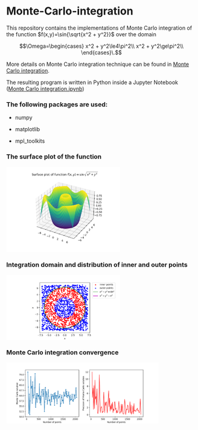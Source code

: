 # Monte-Carlo-integration

This repository contains the implementations of Monte Carlo integration of the function $f(x,y)=\sin{\sqrt{x^2 + y^2}}$ over the domain 

$$\Omega=\begin{cases}
      x^2 + y^2\le4\pi^2\\
      x^2 + y^2\ge\pi^2\\
    \end{cases}\.$$

More details on Monte Carlo integration technique can be found in [Monte Carlo integration](https://en.wikipedia.org/wiki/Monte_Carlo_integration).

The resulting program is written in Python inside a Jupyter Notebook ([Monte Carlo integration.ipynb](https://github.com/radubuzatu/Monte-Carlo-integration/blob/main/Monte%20Carlo%20integration.ipynb))

<h3>The following packages are used: </h3>

- numpy

- matplotlib
  
- mpl_toolkits

<h3>The surface plot of the function </h3>

<img align="center" width="60%" height="50%" src="https://github.com/radubuzatu/Monte-Carlo-integration/blob/main/img/function_surface.png">

<h3>Integration domain and distribution of inner and outer points</h3>

<img align="center" width="60%" height="50%" src="https://github.com/radubuzatu/Monte-Carlo-integration/blob/main/img/domain_points.png">

<h3>Monte Carlo integration convergence</h3>

<img align="center" width="80%" height="80%" src="https://github.com/radubuzatu/Monte-Carlo-integration/blob/main/img/convergence.png">

